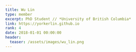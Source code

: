 ```yaml
---
title: Wu Lin
type: member
excerpt: PhD Student // *University of British Columbia*
link: https://yorkerlin.github.io
rank: 4
date: 2018-01-01 00:00:00
header:
  teaser: /assets/images/wu_lin.png
---
```

<!-- Wu Lin (Research assistant from Jan-Dec 2017, joined UBC as a PhD student) -->
